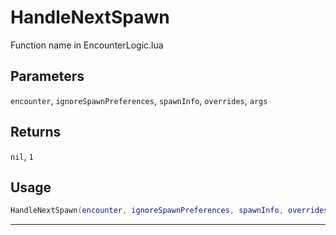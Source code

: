 # HandleNextSpawn
Function name in EncounterLogic.lua
## Parameters
`encounter`, `ignoreSpawnPreferences`, `spawnInfo`, `overrides`, `args`
## Returns
`nil`, `1`
## Usage
```lua
HandleNextSpawn(encounter, ignoreSpawnPreferences, spawnInfo, overrides, args)
```
---
